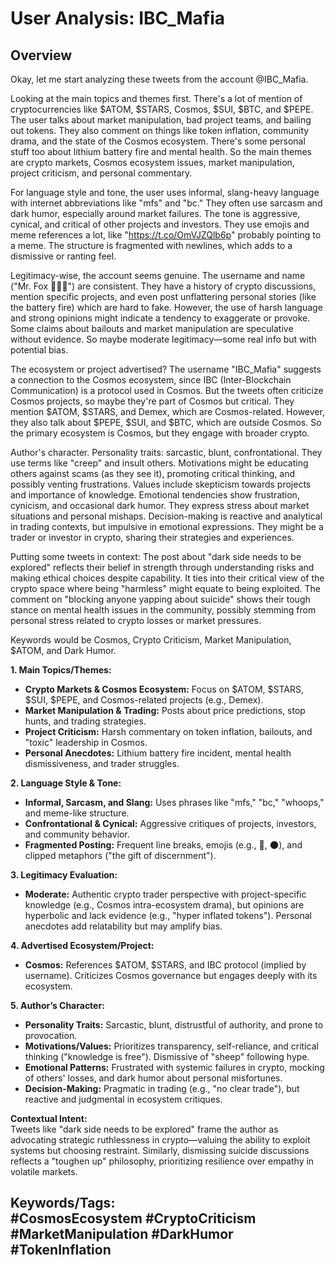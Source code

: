 # User Analysis: IBC_Mafia

## Overview

<think>
Okay, let me start analyzing these tweets from the account @IBC_Mafia.

Looking at the main topics and themes first. There's a lot of mention of cryptocurrencies like $ATOM, $STARS, Cosmos, $SUI, $BTC, and $PEPE. The user talks about market manipulation, bad project teams, and bailing out tokens. They also comment on things like token inflation, community drama, and the state of the Cosmos ecosystem. There's some personal stuff too about lithium battery fire and mental health. So the main themes are crypto markets, Cosmos ecosystem issues, market manipulation, project criticism, and personal commentary.

For language style and tone, the user uses informal, slang-heavy language with internet abbreviations like "mfs" and "bc." They often use sarcasm and dark humor, especially around market failures. The tone is aggressive, cynical, and critical of other projects and investors. They use emojis and meme references a lot, like "https://t.co/OmVJZQlb6p" probably pointing to a meme. The structure is fragmented with newlines, which adds to a dismissive or ranting feel.

Legitimacy-wise, the account seems genuine. The username and name ("Mr. Fox 🏴‍☠️🦊") are consistent. They have a history of crypto discussions, mention specific projects, and even post unflattering personal stories (like the battery fire) which are hard to fake. However, the use of harsh language and strong opinions might indicate a tendency to exaggerate or provoke. Some claims about bailouts and market manipulation are speculative without evidence. So maybe moderate legitimacy—some real info but with potential bias.

The ecosystem or project advertised? The username "IBC_Mafia" suggests a connection to the Cosmos ecosystem, since IBC (Inter-Blockchain Communication) is a protocol used in Cosmos. But the tweets often criticize Cosmos projects, so maybe they're part of Cosmos but critical. They mention $ATOM, $STARS, and Demex, which are Cosmos-related. However, they also talk about $PEPE, $SUI, and $BTC, which are outside Cosmos. So the primary ecosystem is Cosmos, but they engage with broader crypto.

Author's character. Personality traits: sarcastic, blunt, confrontational. They use terms like "creep" and insult others. Motivations might be educating others against scams (as they see it), promoting critical thinking, and possibly venting frustrations. Values include skepticism towards projects and importance of knowledge. Emotional tendencies show frustration, cynicism, and occasional dark humor. They express stress about market situations and personal mishaps. Decision-making is reactive and analytical in trading contexts, but impulsive in emotional expressions. They might be a trader or investor in crypto, sharing their strategies and experiences.

Putting some tweets in context: The post about "dark side needs to be explored" reflects their belief in strength through understanding risks and making ethical choices despite capability. It ties into their critical view of the crypto space where being "harmless" might equate to being exploited. The comment on "blocking anyone yapping about suicide" shows their tough stance on mental health issues in the community, possibly stemming from personal stress related to crypto losses or market pressures.

Keywords would be Cosmos, Crypto Criticism, Market Manipulation, $ATOM, and Dark Humor.
</think>

**1. Main Topics/Themes:**  
- **Crypto Markets & Cosmos Ecosystem:** Focus on $ATOM, $STARS, $SUI, $PEPE, and Cosmos-related projects (e.g., Demex).  
- **Market Manipulation & Trading:** Posts about price predictions, stop hunts, and trading strategies.  
- **Project Criticism:** Harsh commentary on token inflation, bailouts, and "toxic" leadership in Cosmos.  
- **Personal Anecdotes:** Lithium battery fire incident, mental health dismissiveness, and trader struggles.  

**2. Language Style & Tone:**  
- **Informal, Sarcasm, and Slang:** Uses phrases like "mfs," "bc," "whoops," and meme-like structure.  
- **Confrontational & Cynical:** Aggressive critiques of projects, investors, and community behavior.  
- **Fragmented Posting:** Frequent line breaks, emojis (e.g., 🫡, 🌑), and clipped metaphors ("the gift of discernment").  

**3. Legitimacy Evaluation:**  
- **Moderate:** Authentic crypto trader perspective with project-specific knowledge (e.g., Cosmos intra-ecosystem drama), but opinions are hyperbolic and lack evidence (e.g., "hyper inflated tokens"). Personal anecdotes add relatability but may amplify bias.  

**4. Advertised Ecosystem/Project:**  
- **Cosmos:** References $ATOM, $STARS, and IBC protocol (implied by username). Criticizes Cosmos governance but engages deeply with its ecosystem.  

**5. Author’s Character:**  
- **Personality Traits:** Sarcastic, blunt, distrustful of authority, and prone to provocation.  
- **Motivations/Values:** Prioritizes transparency, self-reliance, and critical thinking ("knowledge is free"). Dismissive of "sheep" following hype.  
- **Emotional Patterns:** Frustrated with systemic failures in crypto, mocking of others' losses, and dark humor about personal misfortunes.  
- **Decision-Making:** Pragmatic in trading (e.g., "no clear trade"), but reactive and judgmental in ecosystem critiques.  

**Contextual Intent:**  
Tweets like "dark side needs to be explored" frame the author as advocating strategic ruthlessness in crypto—valuing the ability to exploit systems but choosing restraint. Similarly, dismissing suicide discussions reflects a "toughen up" philosophy, prioritizing resilience over empathy in volatile markets.  

**Keywords/Tags:**  
#CosmosEcosystem #CryptoCriticism #MarketManipulation #DarkHumor #TokenInflation
---
